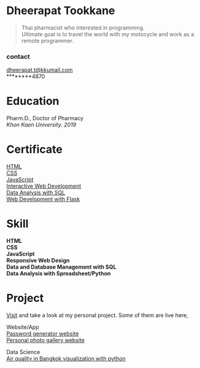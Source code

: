 # Dheerapat Tookkane

> Thai pharmacist who interested in programming.  
> Ultimate goal is to travel the world with my motocycle and work as a remote programmer.

### contact

dheerapat.t@kkumail.com  
********4870

# Education

Pharm.D., Doctor of Pharmacy  
*Khon Kaen University. 2019*

# Certificate

[HTML](https://www.linkedin.com/learning/certificates/e8b06b94e9ab7f30d18724b81c64af619c5392156ff79bc47a2a4970aaf90e64?trk=share_certificate)  
[CSS](https://www.linkedin.com/learning/certificates/73c959dd2a653508c662d10f77c708bc37476519627078fbf01a65d7cc0b4c7c?trk=share_certificate)  
[JavaScript](https://www.codecademy.com/profiles/fullStackPy/certificates/705dcb15de0da4dd9d9fc4f3274b430e)  
[Interactive Web Development](https://www.codecademy.com/profiles/fullStackPy/certificates/36ae898a1d1c8524815305b2d1d2ebab)  
[Data Analysis with SQL](https://www.codecademy.com/profiles/fullStackPy/certificates/5cafb2d937090210d7df3652)  
[Web Development with Flask](https://www.codecademy.com/profiles/fullStackPy/certificates/5ee3bf2c187929001393af70)  

# Skill

**HTML**  
**CSS**  
**JavaScript**  
**Responsive Web Design**  
**Data and Database Management with SQL**  
**Data Analysis with Spreadsheet/Python**

# Project

[Visit](https://www.github.com/dheerapat) and take a look at my personal project. Some of them are live here,  
  
Website/App  
[Password generator website](https://vanilla-password-generator.netlify.app/)  
[Personal photo gallery website](https://shutter-releaser.herokuapp.com/)  
  
Data Science  
[Air quality in Bangkok visualization with python](https://colab.research.google.com/drive/1VAX68CNfiXBPkW1HnZM0pu-NUs7IIkXO?usp=sharing)
